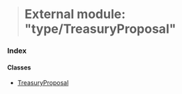 > # External module: "type/TreasuryProposal"

### Index

#### Classes

* [TreasuryProposal](../classes/_type_treasuryproposal_.treasuryproposal.md)